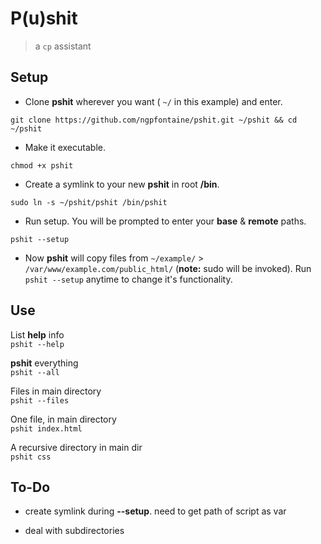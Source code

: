 # P(u)shit

> a `cp` assistant      
   
   
## Setup   

- Clone **pshit** wherever you want ( ` ~/ ` in this example) and enter.
```
git clone https://github.com/ngpfontaine/pshit.git ~/pshit && cd ~/pshit
```   

- Make it executable.
```
chmod +x pshit
```   

- Create a symlink to your new **pshit** in root **/bin**.
```
sudo ln -s ~/pshit/pshit /bin/pshit
```   

- Run setup. You will be prompted to enter your  **base** & **remote** paths.
```
pshit --setup
```   

- Now **pshit** will copy files from `~/example/` > `/var/www/example.com/public_html/` (**note:** sudo will be invoked). Run ` pshit --setup ` anytime to change it's functionality.   

## Use   

List **help** info   
`pshit --help`   

**pshit** everything   
`pshit --all`   

Files in main directory   
`pshit --files`   

One file, in main directory   
`pshit index.html`   

A recursive directory in main dir   
`pshit css`   

## To-Do   

- create symlink during **--setup**. need to get path of script as var

- deal with subdirectories   


